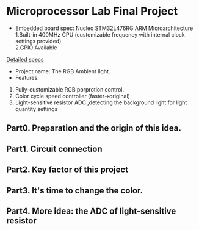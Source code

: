# Microprocessor Lab Final Project
* Embedded board spec: Nucleo STM32L476RG ARM Microarchitecture
1.Built-in 400MHz CPU (customizable frequency with internal clock settings provided) <br />
2.GPIO Available <br />

[Detailed specs](http://www.st.com/en/microcontrollers/stm32l476rg.html)
* Project name: The RGB Ambient light.
* Features: 
1. Fully-customizable RGB porprotion control. <br />
2. Color cycle speed controller (faster->original)<br />
3. Light-sensitive resistor ADC ,detecting the background light for light quantity settings<br />

## Part0. Preparation and the origin of this idea.

## Part1. Circuit connection

## Part2. Key factor of this project

## Part3. It's time to change the color.

## Part4. More idea: the ADC of light-sensitive resistor
